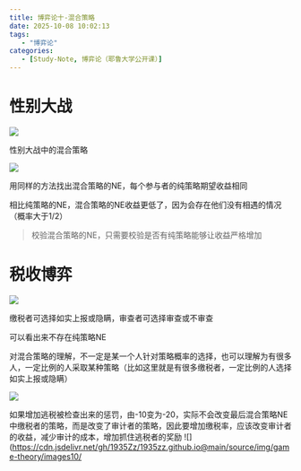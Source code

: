 ```yaml
---
title: 博弈论十-混合策略
date: 2025-10-08 10:02:13
tags: 
   - "博弈论"
categories: 
   - [Study-Note, 博弈论（耶鲁大学公开课）]
---
```


# 性别大战

![](https://cdn.jsdelivr.net/gh/1935Zz/1935zz.github.io@main/source/img/game-theory/images10/image.png)

性别大战中的混合策略



![](https://cdn.jsdelivr.net/gh/1935Zz/1935zz.github.io@main/source/img/game-theory/images10/image-1.png)

用同样的方法找出混合策略的NE，每个参与者的纯策略期望收益相同

相比纯策略的NE，混合策略的NE收益更低了，因为会存在他们没有相遇的情况（概率大于1/2）

> 校验混合策略的NE，只需要校验是否有纯策略能够让收益严格增加

# 税收博弈

![](https://cdn.jsdelivr.net/gh/1935Zz/1935zz.github.io@main/source/img/game-theory/images10/image-2.png)

缴税者可选择如实上报或隐瞒，审查者可选择审查或不审查

可以看出来不存在纯策略NE

对混合策略的理解，不一定是某一个人针对策略概率的选择，也可以理解为有很多人，一定比例的人采取某种策略（比如这里就是有很多缴税者，一定比例的人选择如实上报或隐瞒）



![](https://cdn.jsdelivr.net/gh/1935Zz/1935zz.github.io@main/source/img/game-theory/images10/image-3.png)

如果增加逃税被检查出来的惩罚，由-10变为-20，实际不会改变最后混合策略NE中缴税者的策略，而是改变了审计者的策略，因此要增加缴税率，应该改变审计者的收益，减少审计的成本，增加抓住逃税者的奖励
![](https://cdn.jsdelivr.net/gh/1935Zz/1935zz.github.io@main/source/img/game-theory/images10/
